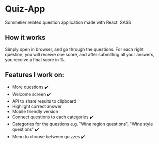 # Quiz-App
Sommelier related question application made with React, SASS

## How it works
Simply open in browser, and go through the questions. For each right question, you will receive one score, and after submitting all your answers, you receive a final score in %.

## Features I work on:
- More questions :heavy_check_mark:
- Welcome screen :heavy_check_mark:
- API to share results to clipboard
- Highlight correct answer
- Mobile friendly version
- Connect questions to each categories :heavy_check_mark:
- Categories for the questions e.g. "Wine region questions", "Wine style questions" :heavy_check_mark:
- Menu to choose between quizzes :heavy_check_mark:
